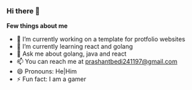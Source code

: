 ### Hi there 👋

**Few things about me**
- 🔭 I’m currently working on a template for protfolio websites
- 🌱 I’m currently learning react and golang
- 💬 Ask me about golang, java and react
- 📫 You can reach me at prashantbedi241197@gmail.com
- 😄 Pronouns: He|Him
- ⚡ Fun fact: I am a gamer
<!-- 
### My Blogs 
You can checkout my blogs at prashantbedi.netlify.app/blogs
-->

